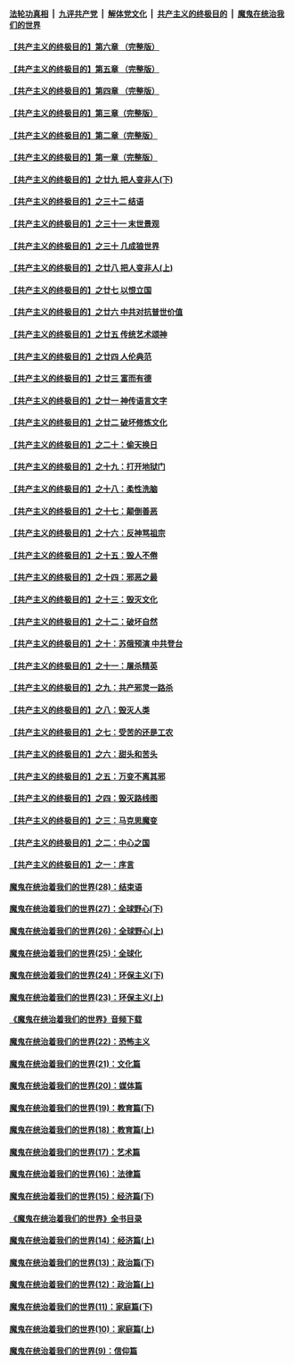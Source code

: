 ####  [法轮功真相](../../../../basic/blob/master/README.md?t=11192152) &nbsp;|&nbsp; [九评共产党](../../../../9ping.md/blob/master/README.md?t=11192152) &nbsp;|&nbsp; [解体党文化](../../../../jtdwh.md/blob/master/README.md?t=11192152)  &nbsp;|&nbsp; [共产主义的终极目的](../../../../gczydzjmd.md/blob/master/README.md?t=11192152) &nbsp;|&nbsp; [魔鬼在统治我们的世界](../../../../mgztzwmdsj.md/blob/master/README.md?t=11192152) 

#### [【共产主义的终极目的】第六章 （完整版）](../pages/nsc422/n11428913.md?t=11192152) 

#### [【共产主义的终极目的】第五章 （完整版）](../pages/nsc422/n11428912.md?t=11192152) 

#### [【共产主义的终极目的】第四章 （完整版）](../pages/nsc422/n11428907.md?t=11192152) 

#### [【共产主义的终极目的】第三章（完整版）](../pages/nsc422/n11428848.md?t=11192152) 

#### [【共产主义的终极目的】第二章（完整版）](../pages/nsc422/n11428831.md?t=11192152) 

#### [【共产主义的终极目的】第一章（完整版）](../pages/nsc422/n11417651.md?t=11192152) 

#### [【共产主义的终极目的】之廿九 把人变非人(下)](../pages/nsc422/n11344140.md?t=11192152) 

#### [【共产主义的终极目的】之三十二 结语](../pages/nsc422/n11360535.md?t=11192152) 

#### [【共产主义的终极目的】之三十一 末世景观](../pages/nsc422/n11351129.md?t=11192152) 

#### [【共产主义的终极目的】之三十 几成狼世界](../pages/nsc422/n11348280.md?t=11192152) 

#### [【共产主义的终极目的】之廿八 把人变非人(上)](../pages/nsc422/n11340492.md?t=11192152) 

#### [【共产主义的终极目的】之廿七 以恨立国](../pages/nsc422/n11336944.md?t=11192152) 

#### [【共产主义的终极目的】之廿六 中共对抗普世价值](../pages/nsc422/n11324785.md?t=11192152) 

#### [【共产主义的终极目的】之廿五 传统艺术颂神](../pages/nsc422/n11296396.md?t=11192152) 

#### [【共产主义的终极目的】之廿四 人伦典范](../pages/nsc422/n11296397.md?t=11192152) 

#### [【共产主义的终极目的】之廿三 富而有德](../pages/nsc422/n11283598.md?t=11192152) 

#### [【共产主义的终极目的】之廿一 神传语言文字](../pages/nsc422/n11263265.md?t=11192152) 

#### [【共产主义的终极目的】之廿二 破坏修炼文化](../pages/nsc422/n11245728.md?t=11192152) 

#### [【共产主义的终极目的】之二十：偷天换日](../pages/nsc422/n11238846.md?t=11192152) 

#### [【共产主义的终极目的】之十九：打开地狱门](../pages/nsc422/n11206376.md?t=11192152) 

#### [【共产主义的终极目的】之十八：柔性洗脑](../pages/nsc422/n11199994.md?t=11192152) 

#### [【共产主义的终极目的】之十七：颠倒善恶](../pages/nsc422/n11179782.md?t=11192152) 

#### [【共产主义的终极目的】之十六：反神骂祖宗](../pages/nsc422/n11166798.md?t=11192152) 

#### [【共产主义的终极目的】之十五：毁人不倦](../pages/nsc422/n11166792.md?t=11192152) 

#### [【共产主义的终极目的】之十四：邪恶之最](../pages/nsc422/n11150249.md?t=11192152) 

#### [【共产主义的终极目的】之十三：毁灭文化](../pages/nsc422/n11135227.md?t=11192152) 

#### [【共产主义的终极目的】之十二：破坏自然](../pages/nsc422/n11135214.md?t=11192152) 

#### [【共产主义的终极目的】之十：苏俄预演 中共登台](../pages/nsc422/n11118424.md?t=11192152) 

#### [【共产主义的终极目的】之十一：屠杀精英](../pages/nsc422/n11118442.md?t=11192152) 

#### [【共产主义的终极目的】之九：共产邪灵一路杀](../pages/nsc422/n11114139.md?t=11192152) 

#### [【共产主义的终极目的】之八：毁灭人类](../pages/nsc422/n11108503.md?t=11192152) 

#### [【共产主义的终极目的】之七：受苦的还是工农](../pages/nsc422/n11101809.md?t=11192152) 

#### [【共产主义的终极目的】之六：甜头和苦头](../pages/nsc422/n11096971.md?t=11192152) 

#### [【共产主义的终极目的】之五：万变不离其邪](../pages/nsc422/n11091285.md?t=11192152) 

#### [【共产主义的终极目的】之四：毁灭路线图](../pages/nsc422/n11086284.md?t=11192152) 

#### [【共产主义的终极目的】之三：马克思魔变](../pages/nsc422/n11061941.md?t=11192152) 

#### [【共产主义的终极目的】之二：中心之国](../pages/nsc422/n11047728.md?t=11192152) 

#### [【共产主义的终极目的】之一：序言](../pages/nsc422/n11086077.md?t=11192152) 

#### [魔鬼在统治着我们的世界(28)：结束语](../pages/nsc422/n10936246.md?t=11192152) 

#### [魔鬼在统治着我们的世界(27)：全球野心(下)](../pages/nsc422/n10928319.md?t=11192152) 

#### [魔鬼在统治着我们的世界(26)：全球野心(上)](../pages/nsc422/n10900318.md?t=11192152) 

#### [魔鬼在统治着我们的世界(25)：全球化](../pages/nsc422/n10788205.md?t=11192152) 

#### [魔鬼在统治着我们的世界(24)：环保主义(下)](../pages/nsc422/n10695307.md?t=11192152) 

#### [魔鬼在统治着我们的世界(23)：环保主义(上)](../pages/nsc422/n10688613.md?t=11192152) 

#### [《魔鬼在统治着我们的世界》音频下载](../pages/nsc422/n10635553.md?t=11192152) 

#### [魔鬼在统治着我们的世界(22)：恐怖主义](../pages/nsc422/n10614727.md?t=11192152) 

#### [魔鬼在统治着我们的世界(21)：文化篇](../pages/nsc422/n10597706.md?t=11192152) 

#### [魔鬼在统治着我们的世界(20)：媒体篇](../pages/nsc422/n10586579.md?t=11192152) 

#### [魔鬼在统治着我们的世界(19)：教育篇(下)](../pages/nsc422/n10564808.md?t=11192152) 

#### [魔鬼在统治着我们的世界(18)：教育篇(上)](../pages/nsc422/n10526970.md?t=11192152) 

#### [魔鬼在统治着我们的世界(17)：艺术篇](../pages/nsc422/n10499093.md?t=11192152) 

#### [魔鬼在统治着我们的世界(16)：法律篇](../pages/nsc422/n10485969.md?t=11192152) 

#### [魔鬼在统治着我们的世界(15)：经济篇(下)](../pages/nsc422/n10469975.md?t=11192152) 

#### [《魔鬼在统治着我们的世界》全书目录](../pages/nsc422/n10464261.md?t=11192152) 

#### [魔鬼在统治着我们的世界(14)：经济篇(上)](../pages/nsc422/n10457370.md?t=11192152) 

#### [魔鬼在统治着我们的世界(13)：政治篇(下)](../pages/nsc422/n10448270.md?t=11192152) 

#### [魔鬼在统治着我们的世界(12)：政治篇(上)](../pages/nsc422/n10444576.md?t=11192152) 

#### [魔鬼在统治着我们的世界(11)：家庭篇(下)](../pages/nsc422/n10440961.md?t=11192152) 

#### [魔鬼在统治着我们的世界(10)：家庭篇(上)](../pages/nsc422/n10435448.md?t=11192152) 

#### [魔鬼在统治着我们的世界(9)：信仰篇](../pages/nsc422/n10432159.md?t=11192152) 

